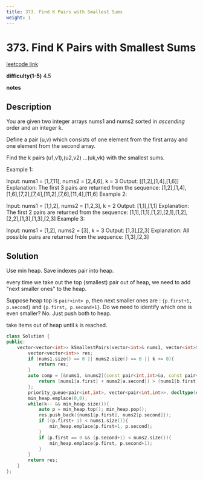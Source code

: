 ```yaml
---
title: 373. Find K Pairs with Smallest Sums
weight: 1
---
```

# 373. Find K Pairs with Smallest Sums

[leetcode link](https://leetcode.com/problems/find-k-pairs-with-smallest-sums/)

**difficulty(1-5)** 
4.5

**notes**   


## Description

You are given two integer arrays nums1 and nums2 sorted in *ascending* order and an integer k.

Define a pair (u,v) which consists of one element from the first array and one element from the second array.

Find the k pairs (u1,v1),(u2,v2) ...(uk,vk) with the smallest sums.

Example 1:

Input: nums1 = [1,7,11], nums2 = [2,4,6], k = 3
Output: [[1,2],[1,4],[1,6]] 
Explanation: The first 3 pairs are returned from the sequence: 
             [1,2],[1,4],[1,6],[7,2],[7,4],[11,2],[7,6],[11,4],[11,6]
Example 2:

Input: nums1 = [1,1,2], nums2 = [1,2,3], k = 2
Output: [1,1],[1,1]
Explanation: The first 2 pairs are returned from the sequence: 
             [1,1],[1,1],[1,2],[2,1],[1,2],[2,2],[1,3],[1,3],[2,3]
Example 3:

Input: nums1 = [1,2], nums2 = [3], k = 3
Output: [1,3],[2,3]
Explanation: All possible pairs are returned from the sequence: [1,3],[2,3]

## Solution

Use min heap. Save indexes pair into heap.

every time we take out the top (smallest) pair out of heap, we need to add "next smaller ones" to the heap.

Suppose heap top is `pair<int> p`, then next smaller ones are : `{p.first+1, p.second}` and `{p.first, p.second+1}`. Do we need to identify which one is even smaller? No. Just push both to heap. 

take items out of heap until `k` is reached. 

```c++
class Solution {
public:
    vector<vector<int>> kSmallestPairs(vector<int>& nums1, vector<int>& nums2, int k) {
        vector<vector<int>> res;
        if (nums1.size() == 0 || nums2.size() == 0 || k <= 0){
            return res;
        }
        auto comp = [&nums1, &nums2](const pair<int,int>&a, const pair<int,int>&b){
            return (nums1[a.first] + nums2[a.second]) > (nums1[b.first] + nums2[b.second]);
        };
        priority_queue<pair<int,int>, vector<pair<int,int>>, decltype(comp)> min_heap(comp);
        min_heap.emplace(0,0);
        while(k-- && min_heap.size()){
            auto p = min_heap.top(); min_heap.pop();
            res.push_back({nums1[p.first], nums2[p.second]});
            if ((p.first+ 1) < nums1.size()){
                min_heap.emplace(p.first+1, p.second);
            }
            if (p.first == 0 && (p.second+1) < nums2.size()){
                min_heap.emplace(p.first, p.second+1);
            }
        }
        return res;
    }
};
```